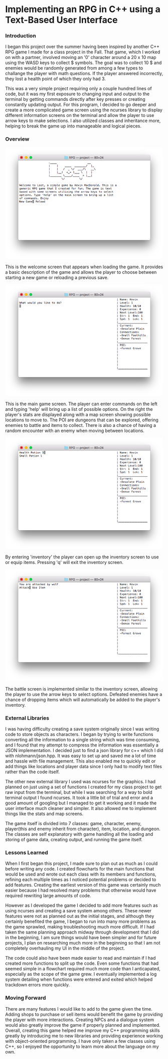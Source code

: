 Implementing an RPG in C++ using a Text-Based User Interface
================

### Introduction

I began this project over the summer having been inspired by another C++ RPG game I made for a class project in the Fall. That game, which I worked on with a partner, involved moving an '0' character around a 20 x 10 map using the WASD keys to collect $ symbols. The goal was to collect 10 $ and enemies would be randomly generated from among a few types to challange the player with math questions. If the player answered incorrectly, they lost a health point of which they only had 3.

This was a very simple project requiring only a couple hundred lines of code, but it was my first exposure to changing input and output to the terminal by getting commands directly after key presses or creating constantly updating output. For this program, I decided to go deeper and create a more complicated game screen using the ncurses library to display different information screens on the terminal and allow the player to use arrow keys to make selections. I also utilized classes and inheritance more, helping to break the game up into manageable and logical pieces.

### Overview

![Welcome Screen](images/welcome_screen.png)

This is the welcome screen that appears when loading the game. It provides a basic description of the game and allows the player to choose between starting a new game or reloading a previous save.

![Main Screen](images/main_screen.png)

This is the main game screen. The player can enter commands on the left and typing 'help' will bring up a list of possible options. On the right the player's stats are displayed along with a map screen showing possible locations to move to. The POI are dungeons that can be explored, offering enemies to battle and items to collect. There is also a chance of having a random encounter with an enemy when moving between locations.

![Inventory Screen](images/inventory_screen.png)

By entering 'inventory' the player can open up the inventory screen to use or equip items. Pressing 'q' will exit the inventory screen.

![Battle Screen](images/battle_screen.png)

The battle screen is implemented similar to the inventory screen, allowing the player to use the arrow keys to select options. Defeated enemies have a chance of dropping items which will automatically be added to the player's inventory.

### External Libraries

I was having difficulty creating a save system originally since I was writing code to store objects as characters. I began by trying to write functions converting all the information to a single string which was time consuming, and I found that my attempt to compress the information was essentially a JSON implementation. I decided just to find a json library for c++ which I did with nlohmann/json.hpp. It was easy to set up and saved me a lot of time and hassle with file management. This also enabled me to quickly edit or add things like locations and player data since I only had to modify text files rather than the code itself.

The other new external library I used was ncurses for the graphics. I had planned on just using a set of functions I created for my class project to get raw input from the terminal, but while I was searching for a way to bold terminal output I found ncurses. It took a little bit of trial and error and a good amount of googling but I managed to get it working and it made the user interface much cleaner and simpler. It also allowed me to implement things like the stats and map screens.

The game itself is divided into 7 classes: game, character, enemy, player(this and enemy inherit from character), item, location, and dungeon. The classes are self explanatory with game handling all the loading and storing of game data, creating output, and running the game itself.

### Lessons Learned

When I first began this project, I made sure to plan out as much as I could before writing any code. I created flowcharts for the main functions that would be used and wrote out each class with its members and functions, refining each multiple times as I noticed potential problems or decided to add features. Creating the earliest version of this game was certainly much easier because I had resolved many problems that otherwise would have required rewriting large amounts of code.

However as I developed the game I decided to add more features such as using ncurses and creating a save system among others. These newer features were not as planned out as the initial stages, and although they certainly benefited the game, I began to run into many more problems as the game sprawled, making troubleshooting much more difficult. If I had taken the same planning approach midway through development that I did in the beginning, I am sure things would have been simpler and for future projects, I plan on researching much more in the beginning so that I am not completely overhauling my UI in the middle of the project.

The code could also have been made easier to read and maintain if I had created more functions to split up the code. Even some functions that had seemed simple in a flowchart required much more code than I anticapated, especially as the scope of the game grew. I eventually implemented a log system detailing when functions were entered and exited which helped trackdown errors more quickly.

### Moving Forward

There are many features I would like to add to the game given the time. Adding shops to purchase or sell items would benefit the game by providing the player with more interactions. Creating NPCs and a dialogue system would also greatly improve the game if properly planned and implemented. Overall, creating this game helped me improve my C++ programming skills greatly by introducing me to new libraries and providing experience working with object-oriented programming. I have only taken a few classes using C++, so I enjoyed the opportunity to learn more about the language on my own.

